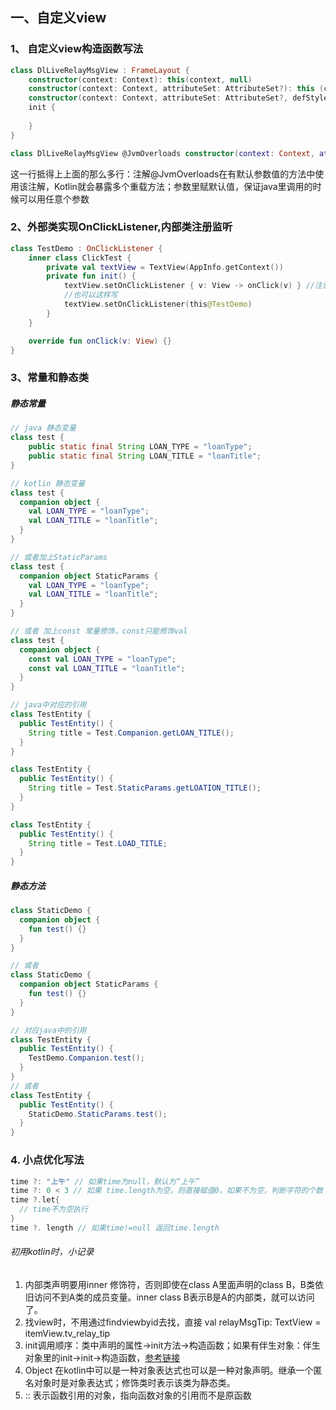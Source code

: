 ## 一、自定义view

### 1、 自定义view构造函数写法

```kotlin
class DlLiveRelayMsgView : FrameLayout {
    constructor(context: Context): this(context, null)
    constructor(context: Context, attributeSet: AttributeSet?): this (context, attributeSet, 0)
    constructor(context: Context, attributeSet: AttributeSet?, defStyleAttr: Int): super(context, attributeSet, defStyleAttr)
    init {
        
    }
}
```



```kotlin
class DlLiveRelayMsgView @JvmOverloads constructor(context: Context, attrs: AttributeSet? = null, defStyleAttr: Int = 0) : FrameLayout(context, attrs, defStyleAttr)
```

这一行抵得上上面的那么多行：注解@JvmOverloads在有默认参数值的方法中使用该注解，Kotlin就会暴露多个重载方法；参数里赋默认值，保证java里调用的时候可以用任意个参数



### 2、外部类实现OnClickListener,内部类注册监听

```kotlin
class TestDemo : OnClickListener {
    inner class ClickTest {
        private val textView = TextView(AppInfo.getContext())
        private fun init() {
            textView.setOnClickListener { v: View -> onClick(v) } //注意是大括号包裹
          	//也可以这样写
            textView.setOnClickListener(this@TestDemo)
        }
    }

    override fun onClick(v: View) {}
}
```

###  3、常量和静态类

##### 静态常量

```java
// java 静态变量
class test {
	public static final String LOAN_TYPE = "loanType";
	public static final String LOAN_TITLE = "loanTitle";
}
```

```kotlin
// kotlin 静态变量
class test {
  companion object {
    val LOAN_TYPE = "loanType";
    val LOAN_TITLE = "loanTitle";
  }
}

// 或者加上StaticParams
class test {
  companion object StaticParams {
    val LOAN_TYPE = "loanType";
    val LOAN_TITLE = "loanTitle";
  }
}

// 或者 加上const 常量修饰，const只能修饰val
class test {
  companion object {
    const val LOAN_TYPE = "loanType";
    const val LOAN_TITLE = "loanTitle";
  }
}
```

```java
// java中对应的引用
class TestEntity {
  public TestEntity() {
    String title = Test.Companion.getLOAN_TITLE();
  }
}

class TestEntity {
  public TestEntity() {
    String title = Test.StaticParams.getLOATION_TITLE();
  }
}

class TestEntity {
  public TestEntity() {
    String title = Test.LOAD_TITLE;
  }
}
```

##### 静态方法

```kotlin
class StaticDemo {
  companion object {
    fun test() {}
  }
}

// 或者
class StaticDemo {
  companion object StaticParams {
    fun test() {}
  }
}
```

```java
// 对应java中的引用
class TestEntity {
  public TestEntity() {
    TestDemo.Companion.test();
  }
}
// 或者
class TestEntity {
  public TestEntity() {
    StaticDemo.StaticParams.test();
  }
}
```

### 4. 小点优化写法

```kotlin
time ?: "上午" // 如果time为null，默认为“上午”
time ?: 0 < 3 // 如果 time.length为空，则直接赋值0，如果不为空，判断字符的个数
time ?.let{ 
  // time不为空执行
}
time ?. length // 如果time!=null 返回time.length
```





###### 初用kotlin时，小记录

1. 内部类声明要用inner 修饰符，否则即使在class A里面声明的class B，B类依旧访问不到A类的成员变量。inner class B表示B是A的内部类，就可以访问了。
2. 找view时，不用通过findviewbyid去找，直接 val relayMsgTip: TextView = itemView.tv_relay_tip
3. init调用顺序：类中声明的属性->init方法->构造函数；如果有伴生对象：伴生对象里的init->init->构造函数，[参考链接](https://blog.csdn.net/yuzhiqiang_1993/article/details/87863589)
4. Object 在kotlin中可以是一种对象表达式也可以是一种对象声明。继承一个匿名对象时是对象表达式；修饰类时表示该类为静态类。
5. :: 表示函数引用的对象，指向函数对象的引用而不是原函数

